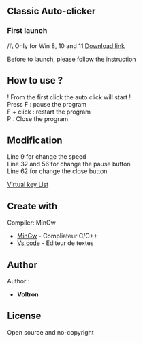 ## Classic Auto-clicker

### First launch

/!\ Only for Win 8, 10 and 11
[Download link](https://www.mediafire.com/folder/m2f7gpn8gxqqf/auto_click)

Before to launch, please follow the instruction <br>

## How to use ?

! From the first click the auto click will start !<br>
Press F : pause the program<br>
F + click : restart the program<br>
P : Close the program<br>

## Modification

Line 9 for change the speed<br>
Line 32 and 56 for change the pause button<br>
Line 62 for change the close button<br>

[Virtual key List](https://learn.microsoft.com/fr-fr/windows/win32/inputdev/virtual-key-codes) 

## Create with

Compiler: MinGw

* [MinGw](https://www.mingw-w64.org) - Compliateur C/C++
* [Vs code](https://code.visualstudio.com) - Editeur de textes

## Author
Author :
* **Voltron** 

## License

Open source and no-copyright
